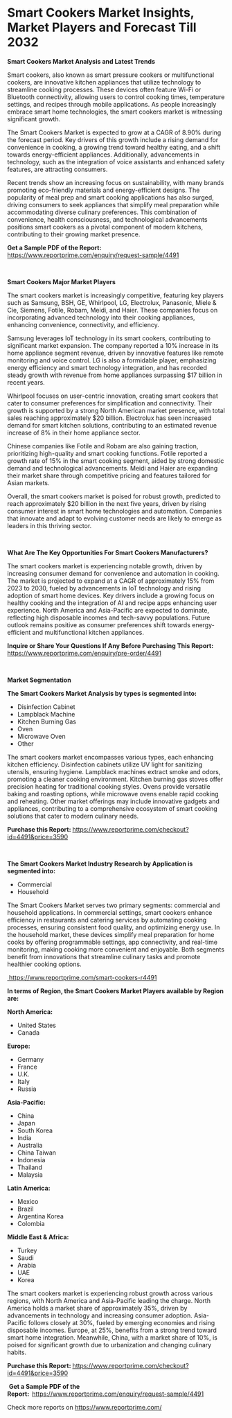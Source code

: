 <p><h1>Smart Cookers Market Insights, Market Players and Forecast Till 2032</h1></p><p><strong>Smart Cookers Market Analysis and Latest Trends</strong></p>
<p><p>Smart cookers, also known as smart pressure cookers or multifunctional cookers, are innovative kitchen appliances that utilize technology to streamline cooking processes. These devices often feature Wi-Fi or Bluetooth connectivity, allowing users to control cooking times, temperature settings, and recipes through mobile applications. As people increasingly embrace smart home technologies, the smart cookers market is witnessing significant growth.</p><p>The Smart Cookers Market is expected to grow at a CAGR of 8.90% during the forecast period. Key drivers of this growth include a rising demand for convenience in cooking, a growing trend toward healthy eating, and a shift towards energy-efficient appliances. Additionally, advancements in technology, such as the integration of voice assistants and enhanced safety features, are attracting consumers.</p><p>Recent trends show an increasing focus on sustainability, with many brands promoting eco-friendly materials and energy-efficient designs. The popularity of meal prep and smart cooking applications has also surged, driving consumers to seek appliances that simplify meal preparation while accommodating diverse culinary preferences. This combination of convenience, health consciousness, and technological advancements positions smart cookers as a pivotal component of modern kitchens, contributing to their growing market presence.</p></p>
<p><strong>Get a Sample PDF of the Report:&nbsp;</strong> <a href="https://www.reportprime.com/enquiry/request-sample/4491?utm_campaign=3584&utm_medium=2&utm_source=Github&utm_content=ia&utm_term=19032025&utm_id=smart-cookers">https://www.reportprime.com/enquiry/request-sample/4491</a></p>
<p>&nbsp;</p>
<p><strong>Smart Cookers Major Market Players</strong></p>
<p><p>The smart cookers market is increasingly competitive, featuring key players such as Samsung, BSH, GE, Whirlpool, LG, Electrolux, Panasonic, Miele & Cie, Siemens, Fotile, Robam, Meidi, and Haier. These companies focus on incorporating advanced technology into their cooking appliances, enhancing convenience, connectivity, and efficiency.</p><p>Samsung leverages IoT technology in its smart cookers, contributing to significant market expansion. The company reported a 10% increase in its home appliance segment revenue, driven by innovative features like remote monitoring and voice control. LG is also a formidable player, emphasizing energy efficiency and smart technology integration, and has recorded steady growth with revenue from home appliances surpassing $17 billion in recent years.</p><p>Whirlpool focuses on user-centric innovation, creating smart cookers that cater to consumer preferences for simplification and connectivity. Their growth is supported by a strong North American market presence, with total sales reaching approximately $20 billion. Electrolux has seen increased demand for smart kitchen solutions, contributing to an estimated revenue increase of 8% in their home appliance sector.</p><p>Chinese companies like Fotile and Robam are also gaining traction, prioritizing high-quality and smart cooking functions. Fotile reported a growth rate of 15% in the smart cooking segment, aided by strong domestic demand and technological advancements. Meidi and Haier are expanding their market share through competitive pricing and features tailored for Asian markets.</p><p>Overall, the smart cookers market is poised for robust growth, predicted to reach approximately $20 billion in the next five years, driven by rising consumer interest in smart home technologies and automation. Companies that innovate and adapt to evolving customer needs are likely to emerge as leaders in this thriving sector.</p></p>
<p>&nbsp;</p>
<p><strong>What Are The Key Opportunities For Smart Cookers Manufacturers?</strong></p>
<p><p>The smart cookers market is experiencing notable growth, driven by increasing consumer demand for convenience and automation in cooking. The market is projected to expand at a CAGR of approximately 15% from 2023 to 2030, fueled by advancements in IoT technology and rising adoption of smart home devices. Key drivers include a growing focus on healthy cooking and the integration of AI and recipe apps enhancing user experience. North America and Asia-Pacific are expected to dominate, reflecting high disposable incomes and tech-savvy populations. Future outlook remains positive as consumer preferences shift towards energy-efficient and multifunctional kitchen appliances.</p></p>
<p><strong>Inquire or Share Your Questions If Any Before Purchasing This Report:</strong> <a href="https://www.reportprime.com/enquiry/pre-order/4491?utm_campaign=3584&utm_medium=2&utm_source=Github&utm_content=ia&utm_term=19032025&utm_id=smart-cookers">https://www.reportprime.com/enquiry/pre-order/4491</a></p>
<p>&nbsp;</p>
<p><strong>Market Segmentation</strong></p>
<p><strong>The Smart Cookers Market Analysis by types is segmented into:</strong></p>
<p><ul><li>Disinfection Cabinet</li><li>Lampblack Machine</li><li>Kitchen Burning Gas</li><li>Oven</li><li>Microwave Oven</li><li>Other</li></ul></p>
<p><p>The smart cookers market encompasses various types, each enhancing kitchen efficiency. Disinfection cabinets utilize UV light for sanitizing utensils, ensuring hygiene. Lampblack machines extract smoke and odors, promoting a cleaner cooking environment. Kitchen burning gas stoves offer precision heating for traditional cooking styles. Ovens provide versatile baking and roasting options, while microwave ovens enable rapid cooking and reheating. Other market offerings may include innovative gadgets and appliances, contributing to a comprehensive ecosystem of smart cooking solutions that cater to modern culinary needs.</p></p>
<p><strong>Purchase this Report:&nbsp;</strong><a href="https://www.reportprime.com/checkout?id=4491&price=3590&utm_campaign=3584&utm_medium=2&utm_source=Github&utm_content=ia&utm_term=19032025&utm_id=smart-cookers">https://www.reportprime.com/checkout?id=4491&price=3590</a></p>
<p>&nbsp;</p>
<p><strong>The Smart Cookers Market Industry Research by Application is segmented into:</strong></p>
<p><ul><li>Commercial</li><li>Household</li></ul></p>
<p><p>The Smart Cookers Market serves two primary segments: commercial and household applications. In commercial settings, smart cookers enhance efficiency in restaurants and catering services by automating cooking processes, ensuring consistent food quality, and optimizing energy use. In the household market, these devices simplify meal preparation for home cooks by offering programmable settings, app connectivity, and real-time monitoring, making cooking more convenient and enjoyable. Both segments benefit from innovations that streamline culinary tasks and promote healthier cooking options.</p></p>
<p><a href="https://www.reportprime.com/smart-cookers-r4491?utm_campaign=3584&utm_medium=2&utm_source=Github&utm_content=ia&utm_term=19032025&utm_id=smart-cookers">&nbsp;https://www.reportprime.com/smart-cookers-r4491</a></p>
<p><strong>In terms of Region, the Smart Cookers Market Players available by Region are:</strong></p>
<p>
    <p> <strong> North America: </strong>
        <ul>
            <li>United States</li>
            <li>Canada</li>
        </ul>
        </p> 
    <p> <strong> Europe: </strong>
        <ul>
            <li>Germany</li>
            <li>France</li>
            <li>U.K.</li>
            <li>Italy</li>
            <li>Russia</li>
        </ul>
        </p> 
    <p> <strong> Asia-Pacific: </strong>
        <ul>
            <li>China</li>
            <li>Japan</li>
            <li>South Korea</li>
            <li>India</li>
            <li>Australia</li>
            <li>China Taiwan</li>
            <li>Indonesia</li>
            <li>Thailand</li>
            <li>Malaysia</li>
        </ul>
        </p> 
    <p> <strong> Latin America: </strong>
        <ul>
            <li>Mexico</li>
            <li>Brazil</li>
            <li>Argentina Korea</li>
            <li>Colombia</li>
        </ul>
        </p> 
    <p> <strong> Middle East & Africa: </strong>
        <ul>
            <li>Turkey</li>
            <li>Saudi</li>
            <li>Arabia</li>
            <li>UAE</li>
            <li>Korea</li>
        </ul>
    </p>
    </p>
<p><p>The smart cookers market is experiencing robust growth across various regions, with North America and Asia-Pacific leading the charge. North America holds a market share of approximately 35%, driven by advancements in technology and increasing consumer adoption. Asia-Pacific follows closely at 30%, fueled by emerging economies and rising disposable incomes. Europe, at 25%, benefits from a strong trend toward smart home integration. Meanwhile, China, with a market share of 10%, is poised for significant growth due to urbanization and changing culinary habits.</p></p>
<p><strong>Purchase this Report: </strong><a href="https://www.reportprime.com/checkout?id=4491&price=3590&utm_campaign=3584&utm_medium=2&utm_source=Github&utm_content=ia&utm_term=19032025&utm_id=smart-cookers">https://www.reportprime.com/checkout?id=4491&price=3590</a></p>
<p>&nbsp;<strong>Get a Sample PDF of the Report:&nbsp;&nbsp;</strong><a href="https://www.reportprime.com/enquiry/request-sample/4491?utm_campaign=3584&utm_medium=2&utm_source=Github&utm_content=ia&utm_term=19032025&utm_id=smart-cookers">https://www.reportprime.com/enquiry/request-sample/4491</a></p>
<p><strong></strong></p>
<p>Check more reports on <a href="https://www.reportprime.com/?utm_campaign=3584&utm_medium=2&utm_source=Github&utm_content=ia&utm_term=19032025&utm_id=smart-cookers">https://www.reportprime.com/</a></p>